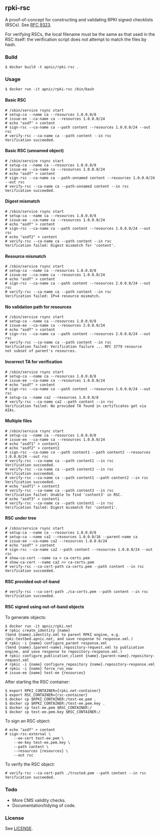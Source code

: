 ## rpki-rsc

A proof-of-concept for constructing and validating RPKI signed checklists (RSCs).
See [RFC 9323](https://www.rfc-editor.org/rfc/rfc9323.txt).

For verifying RSCs, the local filename must be the same as that used
in the RSC itself: the verification script does not attempt to match
the files by hash.

### Build

    $ docker build -t apnic/rpki-rsc .

### Usage

    $ docker run -it apnic/rpki-rsc /bin/bash

#### Basic RSC

    # /sbin/service rsync start
    # setup-ca --name ca --resources 1.0.0.0/8
    # issue-ee --ca-name ca --resources 1.0.0.0/24
    # echo "asdf" > content
    # sign-rsc --ca-name ca --path content --resources 1.0.0.0/24 --out rsc
    # verify-rsc --ca-name ca --path content --in rsc
    Verification succeeded.

#### Basic RSC (unnamed object)

    # /sbin/service rsync start
    # setup-ca --name ca --resources 1.0.0.0/8
    # issue-ee --ca-name ca --resources 1.0.0.0/24
    # echo "asdf" > content
    # sign-rsc --ca-name ca --path-unnamed content --resources 1.0.0.0/24 --out rsc
    # verify-rsc --ca-name ca --path-unnamed content --in rsc
    Verification succeeded.

#### Digest mismatch

    # /sbin/service rsync start
    # setup-ca --name ca --resources 1.0.0.0/8
    # issue-ee --ca-name ca --resources 1.0.0.0/24
    # echo "asdf" > content
    # sign-rsc --ca-name ca --path content --resources 1.0.0.0/24 --out rsc
    # echo "asdf2" > content
    # verify-rsc --ca-name ca --path content --in rsc
    Verification failed: Digest mismatch for 'content'.

#### Resource mismatch

    # /sbin/service rsync start
    # setup-ca --name ca --resources 1.0.0.0/8
    # issue-ee --ca-name ca --resources 1.0.0.0/24
    # echo "asdf" > content
    # sign-rsc --ca-name ca --path content --resources 2.0.0.0/24 --out rsc
    # verify-rsc --ca-name ca --path content --in rsc
    Verification failed: IPv4 resource mismatch.

#### No validation path for resources

    # /sbin/service rsync start
    # setup-ca --name ca --resources 1.0.0.0/8
    # issue-ee --ca-name ca --resources 2.0.0.0/24
    # echo "asdf" > content
    # sign-rsc --ca-name ca --path content --resources 2.0.0.0/24 --out rsc
    # verify-rsc --ca-name ca --path content --in rsc
    Verification failed: Verification failure ... RFC 3779 resource
    not subset of parent's resources.

#### Incorrect TA for verification

    # /sbin/service rsync start
    # setup-ca --name ca --resources 1.0.0.0/8
    # issue-ee --ca-name ca --resources 1.0.0.0/24
    # echo "asdf" > content
    # sign-rsc --ca-name ca --path content --resources 1.0.0.0/24 --out rsc
    # setup-ca --name ca2 --resources 1.0.0.0/8
    # verify-rsc --ca-name ca2 --path content --in rsc
    Verification failed: No provided TA found in certificates got via AIAs.

#### Multiple files

    # /sbin/service rsync start
    # setup-ca --name ca --resources 1.0.0.0/8
    # issue-ee --ca-name ca --resources 1.0.0.0/24
    # echo "asdf1" > content1
    # echo "asdf2" > content2
    # sign-rsc --ca-name ca --path content1 --path content2 --resources 1.0.0.0/24 --out rsc
    # verify-rsc --ca-name ca --path content1 --in rsc
    Verification succeeded.
    # verify-rsc --ca-name ca --path content2 --in rsc
    Verification succeeded.
    # verify-rsc --ca-name ca --path content1 --path content2 --in rsc
    Verification succeeded.
    # echo "asdf1" > content3
    # verify-rsc --ca-name ca --path content3 --in rsc
    Verification failed: Unable to find 'content3' in RSC.
    # echo "asdf3" > content1
    # verify-rsc --ca-name ca --path content1 --in rsc
    Verification failed: Digest mismatch for 'content1'.

#### RSC under tree

    # /sbin/service rsync start
    # setup-ca --name ca --resources 1.0.0.0/8
    # setup-ca --name ca2 --resources 1.0.0.0/16 --parent-name ca
    # issue-ee --ca-name ca2 --resources 1.0.0.0/24
    # echo "asdf" > content
    # sign-rsc --ca-name ca2 --path content --resources 1.0.0.0/24 --out rsc
    # show-ca-cert --name ca > ca-certs.pem
    # show-ca-cert --name ca2 >> ca-certs.pem
    # verify-rsc --ca-cert-path ca-certs.pem --path content --in rsc
    Verification succeeded.

#### RSC provided out-of-band

    # verify-rsc --ca-cert-path ./ca-certs.pem --path content --in rsc
    Verification succeeded.

#### RSC signed using out-of-band objects

To generate objects:

    $ docker run -it apnic/rpki.net
    # rpkic create_identity {name}
    (Send {name}.identity.xml to parent RPKI engine, e.g.
    rpki-testbed.apnic.net, and save response to response.xml.)
    # rpkic -i {name} configure_parent response.xml
    (Send {name}.{parent-name}.repository-request.xml to publication
    engine, and save response to repository-response.xml.)
    # rpkic configure_publication_client {name}.{parent-name}.repository-request.xml
    # rpkic -i {name} configure_repository {name}.repository-response.xml
    # rpkic -i {name} force_run_now
    # issue-ee {name} test-ee {resources}

After starting the RSC container:

    $ export RPKI_CONTAINER={rpki.net-container}
    $ export RSC_CONTAINER={rsc-container}
    $ docker cp $RPKI_CONTAINER:/test-ee.pem .
    $ docker cp $RPKI_CONTAINER:/test-ee.pem.key .
    $ docker cp test-ee.pem $RSC_CONTAINER:/
    $ docker cp test-ee.pem.key $RSC_CONTAINER:/

To sign an RSC object:

    # echo "asdf" > content
    # sign-rsc-external \
        --ee-cert test-ee.pem \
        --ee-key test-ee.pem.key \
        --path content \
        --resources {resources} \
        --out rsc

To verify the RSC object:

    # verify-rsc --ca-cert-path ./trusted.pem --path content --in rsc
    Verification succeeded.

### Todo

   - More CMS validity checks.
   - Documentation/tidying of code.

### License

See [LICENSE](./LICENSE).
